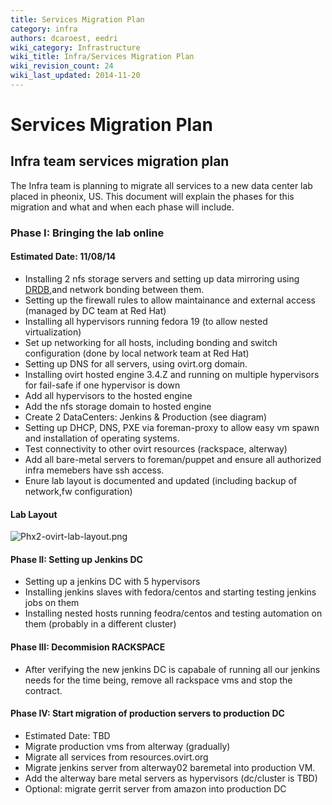 ```yaml
---
title: Services Migration Plan
category: infra
authors: dcaroest, eedri
wiki_category: Infrastructure
wiki_title: Infra/Services Migration Plan
wiki_revision_count: 24
wiki_last_updated: 2014-11-20
---
```


# Services Migration Plan

## Infra team services migration plan

The Infra team is planning to migrate all services to a new data center lab placed in pheonix, US. This document will explain the phases for this migration and what and when each phase will include.

### Phase I: Bringing the lab online

#### Estimated Date: 11/08/14

*   Installing 2 nfs storage servers and setting up data mirroring using [DRDB](http://www.drbd.org/),and network bonding between them.
*   Setting up the firewall rules to allow maintainance and external access (managed by DC team at Red Hat)
*   Installing all hypervisors running fedora 19 (to allow nested virtualization)
*   Set up networking for all hosts, including bonding and switch configuration (done by local network team at Red Hat)
*   Setting up DNS for all servers, using ovirt.org domain.
*   Installing ovirt hosted engine 3.4.Z and running on multiple hypervisors for fail-safe if one hypervisor is down
*   Add all hypervisors to the hosted engine
*   Add the nfs storage domain to hosted engine
*   Create 2 DataCenters: Jenkins & Production (see diagram)
*   Setting up DHCP, DNS, PXE via foreman-proxy to allow easy vm spawn and installation of operating systems.
*   Test connectivity to other ovirt resources (rackspace, alterway)
*   Add all bare-metal servers to foreman/puppet and ensure all authorized infra memebers have ssh access.
*   Enure lab layout is documented and updated (including backup of network,fw configuration)

#### Lab Layout

![](Phx2-ovirt-lab-layout.png "Phx2-ovirt-lab-layout.png")

#### Phase II: Setting up Jenkins DC

*   Setting up a jenkins DC with 5 hypervisors
*   Installing jenkins slaves with fedora/centos and starting testing jenkins jobs on them
*   Installing nested hosts running feodra/centos and testing automation on them (probably in a different cluster)

#### Phase III: Decommision RACKSPACE

*   After verifying the new jenkins DC is capabale of running all our jenkins needs for the time being, remove all rackspace vms and stop the contract.

#### Phase IV: Start migration of production servers to production DC

*   Estimated Date: TBD
*   Migrate production vms from alterway (gradually)
*   Migrate all services from resources.ovirt.org
*   Migrate jenkins server from alterway02 baremetal into production VM.
*   Add the alterway bare metal servers as hypervisors (dc/cluster is TBD)
*   Optional: migrate gerrit server from amazon into production DC
